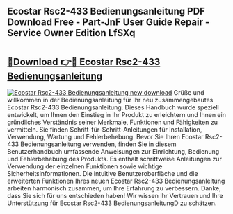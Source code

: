 ## Ecostar Rsc2-433 Bedienungsanleitung PDF Download Free - Part-JnF User Guide Repair - Service Owner Edition LfSXq

# <h2><a href="http://df662w.blite.top/?on=Ecostar+Rsc2-433+Bedienungsanleitung">🔗Download 👉🔴 Ecostar Rsc2-433 Bedienungsanleitung</a></h2>

[![Ecostar Rsc2-433 Bedienungsanleitung new download](https://i.imgur.com/lujVjoI.png)](http://df662w.blite.top/?on=Ecostar+Rsc2-433+Bedienungsanleitung)
Grüße und willkommen in der Bedienungsanleitung für Ihr neu zusammengebautes Ecostar Rsc2-433 Bedienungsanleitung. Dieses Handbuch wurde speziell entwickelt, um Ihnen den Einstieg in Ihr Produkt zu erleichtern und Ihnen ein gründliches Verständnis seiner Merkmale, Funktionen und Fähigkeiten zu vermitteln. Sie finden Schritt-für-Schritt-Anleitungen für Installation, Verwendung, Wartung und Fehlerbehebung. Bevor Sie Ihren Ecostar Rsc2-433 Bedienungsanleitung verwenden, finden Sie in diesem Benutzerhandbuch umfassende Anweisungen zur Einrichtung, Bedienung und Fehlerbehebung des Produkts. Es enthält schrittweise Anleitungen zur Verwendung der einzelnen Funktionen sowie wichtige Sicherheitsinformationen. Die intuitive Benutzeroberfläche und die erweiterten Funktionen Ihres neuen Ecostar Rsc2-433 Bedienungsanleitung arbeiten harmonisch zusammen, um Ihre Erfahrung zu verbessern. Danke, dass Sie sich für uns entschieden haben! Wir wissen Ihr Vertrauen und Ihre Unterstützung für Ecostar Rsc2-433 BedienungsanleitungD zu schätzen.
